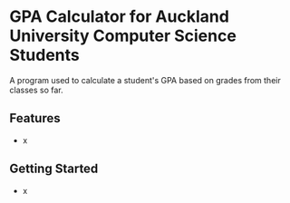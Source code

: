 # GPA Calculator for Auckland University Computer Science Students
  
  A program used to calculate a student's GPA based on grades from their classes so far.

## Features
* x

## Getting Started
* x
